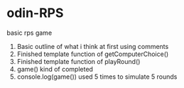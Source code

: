 # odin-RPS
basic rps game

1. Basic outline of what i think at first using comments
2. Finished template function of getComputerChoice()
3. Finished template function of playRound()
4. game() kind of completed
5. console.log(game()) used 5 times to simulate 5 rounds